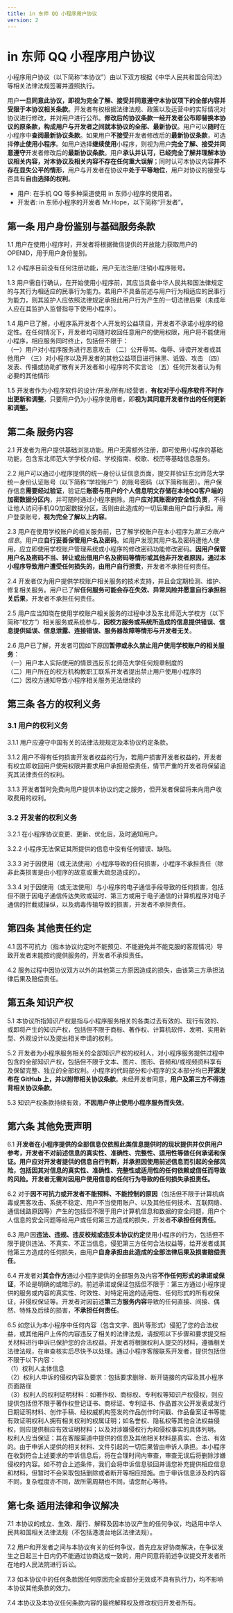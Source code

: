 ```yaml
---
title: in 东师 QQ 小程序用户协议
version: 2
---
```


# in 东师 QQ 小程序用户协议

小程序用户协议（以下简称“本协议”）由以下双方根据《中华人民共和国合同法》等相关法律法规签署并遵照执行。

用户**一旦同意此协议，即视为完全了解、接受并同意遵守本协议项下的全部内容并受限于本协议相关条款**。开发者有权根据法律法规、政策以及运营中的实际情况对协议进行修改，并对用户进行公布。**修改后的协议条款一经开发者公布即替换本协议的原条款，构成用户与开发者之间就本协议的全部、最新协议**。用户可以**随时**在小程序中**查阅最新协议条款**。如果用户**不接受**开发者修改后的**最新协议条款**，可选择**停止使用小程序**。如用户选择**继续使用**小程序，则视为用户**完全了解、接受并同意遵守**开发者修改后的**最新协议条款**。用户**承认并认可，已经完全了解并理解本协议相关内容，对本协议及相关内容不存在任何重大误解**；同时认可本协议内容**并不存在显失公平的情形**，用户与开发者在协议中**处于平等地位**，用户对协议的接受与否具有**自由选择的权利**。

- 用户: 在手机 QQ 等多种渠道使用 in 东师小程序的使用者。
- 开发者: in 东师小程序的开发者 Mr.Hope，以下简称“开发者”。

## 第一条 用户身份鉴别与基础服务条款

1.1 用户在使用小程序时，开发者将根据微信提供的开放能力获取用户的 OPENID，用于用户身份鉴别。

1.2 小程序目前没有任何注册功能，用户无法注册/注销小程序账号。

1.3 用户需自行确认，在开始使用小程序前，其应当具备中华人民共和国法律规定的与其行为相适应的民事行为能力。若用户不具备前述与用户行为相适应的民事行为能力，则其监护人应依照法律规定承担此用户行为产生的一切法律后果（未成年人应在其监护人监督指导下使用小程序）。

1.4 用户已了解，小程序系开发者个人开发的公益项目，开发者不承诺小程序的稳定性。在任何情况下，开发者均可随时收回任意用户的使用权限，用户将不能使用小程序，相应服务同时终止，包括但不限于：  
（一）用户对小程序服务进行恶意攻击
（二）公开辱骂、侮辱、诽谤开发者或其他用户
（三）对小程序以及开发者的其他公益项目进行抹黑、诋毁、攻击
（四）发表、传播或协助扩散有关开发者和小程序的不实言论
（五）任何开发者认为有必要的其他情形

1.5 开发者作为小程序软件的设计/开发/所有/经营者，**有权对于小程序软件不时作出更新和调整**，只要用户仍为小程序使用者，即**视为其同意开发者作出的任何更新和调整。**

## 第二条 服务内容

2.1 开发者为用户提供基础浏览功能。用户无需额外注册，即可使用小程序的基础功能，包含东北师范大学学校介绍、学校指南、校歌、校历等基础信息服务。

2.2 用户可以通过小程序提供的统一身份认证信息页面，提交并验证东北师范大学统一身份认证账号（以下简称“学校账户”）的账号密码（以下简称账密）。用户保存信息**需要经过验证**，验证后**账密与用户的个人信息明文存储在本地QQ客户端的加密数据分区内**，并可随时通过小程序删除。用户**应对其账密的安全性负责**，不得让他人访问手机QQ加密数据分区，否则由此造成的一切后果由用户自行承担。用户登录账号，**视为完全了解以上内容**。

2.3 用户在使用学校账户的相关服务前，已了解学校账户在本小程序为*第三方账户信息*。用户应**自行妥善保管用户名及密码**。如用户发现其用户名及密码遭他人使用，应立即使用学校账户管理系统或小程序的修改密码功能修改密码。**因用户保管用户名及密码不当、转让或出借用户名及密码等情形或其他非开发者原因，通过本小程序导致用户遭受任何损失的，由用户自行担责**，开发者不承担任何责任。

2.4 开发者仅为用户提供学校账户相关服务的技术支持，并且会定期检测、维护、修复相关服务。用户已了解**任何服务可能会存在失效、异常风险并愿意自行承担相关后果**，开发者不承担任何责任。

2.5 用户应当知晓在使用学校账户相关服务的过程中涉及东北师范大学校方（以下简称“校方”）相关服务或系统参与，**因校方服务或系统所造成的信息提供错误、信息提供延误、信息泄露、连接错误、服务器故障等情形与开发者无关**。

2.6 用户已了解，开发者可因如下原因**暂停或永久禁止用户使用学校账户的相关服务**：  
（一）用户本人实际使用的情景违反东北师范大学任何规章制度的  
（二）用户所在的校方机构教职工联系开发者提出禁止用户使用小程序的  
（二）因校方通知导致小程序相关服务无法继续的

## 第三条 各方的权利义务

### 3.1 用户的权利义务

3.1.1 用户应遵守中国有关的法律法规规定及本协议约定条款。

3.1.2 用户不得有任何损害开发者权益的行为，若用户损害开发者权益的，开发者有权立即收回用户使用权限并要求用户承担赔偿责任，情节严重的开发者将保留追究其法律责任的权利。

3.1.3 开发者暂时免费向用户提供本协议约定之服务，但开发者保留将来向用户收取费用的权利。

### 3.2 开发者的权利义务

3.2.1 在小程序协议变更、更新、优化后，及时通知用户。

3.2.2 小程序无法保证其所提供的信息中没有任何错误、缺陷。

3.3.3 对于因使用（或无法使用）小程序导致的任何损害，小程序不承担责任（除非此类损害是由小程序的故意或重大疏忽造成的）。

3.3.4 对于因使用（或无法使用）与小程序的电子通信手段导致的任何损害，包括但不限于因电子通信传达失败或延时、第三方或用于电子通信的计算机程序对电子通信的拦截或操纵，以及病毒传输导致的损害，开发者不承担责任。

## 第四条 其他责任约定

4.1 因不可抗力（指本协议约定时不能预见、不能避免并不能克服的客观情况）导致开发者未能按约提供服务的，开发者不承担责任。

4.2 服务过程中因协议双方以外的其他第三方原因造成的损失，由该第三方承担法律后果及赔偿责任。

## 第五条 知识产权

5.1 本协议所指知识产权是指与小程序服务相关的各类过去有效的、现行有效的、或即将产生的知识产权，包括但不限于商标、著作权、计算机软件、发明、实用新型、外观设计以及提出相关申请的权利。

5.2 开发者为小程序服务相关的全部知识产权的权利人，对小程序服务提供过程中包含的全部知识产权，包括但不限于文本、图片、图形、音频和/或视频资料享有及保留完整、独立的全部权利。小程序的代码部分和小程序的文本部分均已**开源发布在 GitHub 上，并以附带相关协议条款**。未经开发者同意，**用户及第三方不得违背相关协议条款**。

5.3 知识产权条款持续有效，**不因用户停止使用小程序服务而失效**。

## 第六条 其他免责声明

6.1 **开发者在小程序提供的全部信息仅依照此类信息提供时的现状提供并仅供用户参考，开发者不对前述信息的真实性、准确性、完整性、适用性等做任何承诺和保证。用户应对开发者提供的信息自行判断，并承担因使用前述信息而引起的全部风险，包括因其对信息的真实性、准确性、完整性或适用性的任何依赖或信任而导致的风险。开发者无需对因用户使用信息的任何行为导致的任何损失承担责任。**

6.2 对于**因不可抗力或开发者不能预料、不能控制的原因**（包括但不限于计算机病毒或黑客攻击、系统不稳定、用户不当使用账户、以及其他任何技术、互联网络、通信线路原因等）产生的包括但不限于用户计算机信息和数据的安全问题，用户个人信息的安全问题等给用户或任何第三方造成的损失，开发者**不承担任何责任**。

6.3 用户因**违法、违规、违反校规或违反本协议约定**使用小程序的行为，包括但不限于提供违法、不真实、不正当信息，侵犯第三方任何合法权益等，给开发者或其他第三方造成的任何损失，由用户**自身承担由此造成的全部法律后果及损害赔偿责任**。

6.4 开发者对**其合作方**通过小程序提供的全部服务及内容**不作任何形式的承诺或保证**，不论是明确的或暗示的。前述承诺或保证包括但不限于：第三方通过小程序提供的服务或内容的真实性、时效性、对特定用途的适用性、任何形式的所有权保证，非侵权保证等。开发者对因前述**第三方服务内容**导致的任何直接、间接、偶然、特殊及后续的损害，**不承担任何责任**。

6.5 如您认为本小程序中任何内容（包含文字、图片等形式）侵犯了您的合法权益，或其他用户上传的内容违反了相关的法律法规，请按照以下步骤和要求提交相关材料进行申诉已保护您的合法权益。开发者将根据权利人提交的材料，遵循相关法律法规，在审查核实后尽快予以处理。通过小程序客服联系开发者，提供包括但不限于以下内容：  
（1）权利人主体信息  
（2）权利人申诉的侵权内容及要求：包括要求删除、断开链接的内容及其小程序页面路径  
（3）权利人的权利证明材料：如著作权、商标权、专利权等知识产权侵权，则应提供包括但不限于著作权登记证书、商标证、专利证书、作品首次公开发表或发行日期证明材料、创作手稿、经权威机构签发的作品创作时间戳、作品备案证书等能有效证明权利人拥有相关权利的权属证明；如名誉权、隐私权等其他合法权益侵权，则应提供相应有效证明材料；以及对涉嫌侵权行为和侵权事实的具体列明。  
权利人应当保证：其在客服渠道中提供的信息及其他相关材料是真实、合法、有效的。由于申诉人提供的相关材料、文件引起的一切后果皆由申诉人承担。本小程序在收到符合上述要求的申诉信息后，将在合理时间内审查，审查无误后将删除涉嫌侵权的内容。如不符合上述条件，我们会将申诉信息驳回并请您补充提供相应信息和材料，但暂时不会采取包括删除或者断开等相应措施。由于申诉信息涉及的内容不同，复杂程度亦不同，故所需周期也不同，请您耐心等待。

## 第七条 适用法律和争议解决

7.1 本协议的成立、生效、履行、解释及因本协议产生的任何争议，均适用中华人民共和国相关法律法规（不包括港澳台地区法律法规）。

7.2 用户和开发者之间与本协议有关的任何争议，首先应友好协商解决，在争议发生之日起三十日内仍不能通过协商达成一致的，用户同意将前述争议提交开发者所在地的人民法院进行诉讼。

7.3 如本协议中的任何条款因任何原因完全或部分无效或不具有执行力，均不影响本协议其他条款的效力。

7.4 本协议及本协议任何条款内容的最终解释权及修改权归开发者所有。
